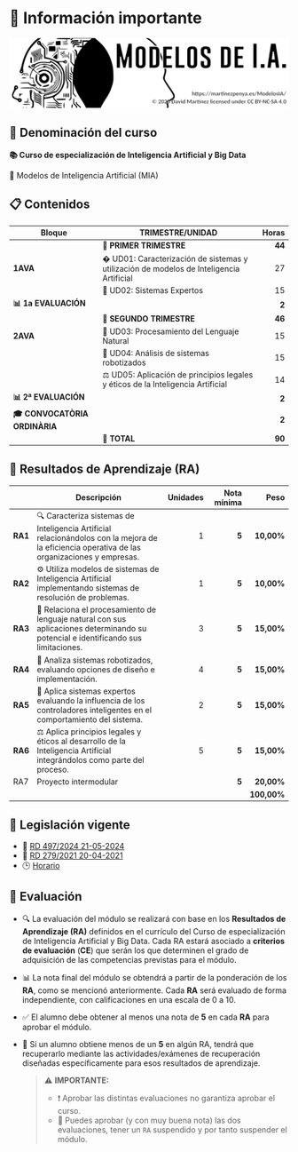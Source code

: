 # 🚀 Información importante

![](assets/portada.png)

## 📛 Denominación del curso

**📚 Curso de especialización de Inteligencia Artificial y Big Data**

🤖 Modelos de Inteligencia Artificial (MIA)

## 📋 Contenidos

| **Bloque**                 | TRIMESTRE/UNIDAD                                             | **Horas** |
| -------------------------- | ------------------------------------------------------------ | --------: |
|                            | **📅 PRIMER TRIMESTRE**                                      | **44**    |
| **1AVA**                   | � UD01: Caracterización de sistemas y utilización de modelos de Inteligencia Artificial | 27        |
|                            | 🧠 UD02: Sistemas Expertos                                   | 15        |
| **📊 1a EVALUACIÓN**       |                                                              | **2**     |
|                            | **📅 SEGUNDO TRIMESTRE**                                     | **46**    |
| **2AVA**                   | 💬 UD03: Procesamiento del Lenguaje Natural                  | 15        |
|                            | 🤖 UD04: Análisis de sistemas robotizados                    | 15        |
|                            | ⚖️ UD05: Aplicación de principios legales y éticos de la Inteligencia Artificial | 14        |
| **📊 2ª EVALUACIÓN**       |                                                              | **2**     |
| **🎓 CONVOCATÒRIA ORDINÀRIA** |                                                              | **2**     |
|                            | **🧮 TOTAL**                                                 | **90**    |

## 🎯 Resultados de Aprendizaje (RA)

|         | **Descripción**                                              | **Unidades** | **Nota mínima** |    **Peso** |
| ------- | ------------------------------------------------------------ | -----------: | --------------: | ----------: |
| **RA1** | 🔍 Caracteriza sistemas de Inteligencia Artificial relacionándolos con la mejora de la eficiencia operativa de las organizaciones y empresas. |            1 |           **5** |  **10,00%** |
| **RA2** | ⚙️ Utiliza modelos de sistemas de Inteligencia Artificial implementando sistemas de resolución de problemas. |            1 |           **5** |  **10,00%** |
| **RA3** | 💬 Relaciona el procesamiento de lenguaje natural con sus aplicaciones determinando su potencial e identificando sus limitaciones. |            3 |           **5** |  **15,00%** |
| **RA4** | 🤖 Analiza sistemas robotizados, evaluando opciones de diseño e implementación. |            4 |           **5** |  **15,00%** |
| **RA5** | 🧠 Aplica sistemas expertos evaluando la influencia de los controladores inteligentes en el comportamiento del sistema. |            2 |           **5** |  **15,00%** |
| **RA6** | ⚖️ Aplica principios legales y éticos al desarrollo de la Inteligencia Artificial integrándolos como parte del proceso. |            5 |           **5** |  **15,00%** |
| RA7     | Proyecto intermodular                                        |              |           **5** |  **20,00%** |
|         |                                                              |              |                 | **100,00%** |

## 📜 Legislación vigente

- 📄 [RD 497/2024 21-05-2024](https://www.boe.es/diario_boe/txt.php?id=BOE-A-2024-10682)
- 📄 [RD 279/2021 20-04-2021](https://www.boe.es/diario_boe/txt.php?id=BOE-A-2021-7686)
- 🕒 [Horario](https://ceice.gva.es/va/web/formacion-profesional/publicador-de-cursos-especialitzacio/-/asset_publisher/MRg14dkTb9DQ/content/inteligencia-artificial-y-big-data?_com_liferay_asset_publisher_web_portlet_AssetPublisherPortlet_INSTANCE_MRg14dkTb9DQ_assetEntryId=390408782&_com_liferay_asset_publisher_web_portlet_AssetPublisherPortlet_INSTANCE_MRg14dkTb9DQ_redirect=https%3A%2F%2Fceice.gva.es%2Fes%2Fweb%2Fformacion-profesional%2Fpublicador-de-cursos-especialitzacio%3Fp_p_id%3Dcom_liferay_asset_publisher_web_portlet_AssetPublisherPortlet_INSTANCE_MRg14dkTb9DQ%26p_p_lifecycle%3D0%26p_p_state%3Dnormal%26p_p_mode%3Dview%26_com_liferay_asset_publisher_web_portlet_AssetPublisherPortlet_INSTANCE_MRg14dkTb9DQ_cur%3D0%26p_r_p_resetCur%3Dfalse%26_com_liferay_asset_publisher_web_portlet_AssetPublisherPortlet_INSTANCE_MRg14dkTb9DQ_assetEntryId%3D390408782)

## 📝 Evaluación

- 🔍 La evaluación del módulo se realizará con base en los **Resultados de Aprendizaje (RA)** definidos en el currículo del Curso de especialización de Inteligencia Artificial y Big Data. Cada RA estará asociado a **criterios de evaluación** (**CE**) que serán los que determinen el grado de adquisición de las competencias previstas para el módulo.

- 📊 La nota final del módulo se obtendrá a partir de la ponderación de los **RA**, como se mencionó anteriormente. Cada **RA** será evaluado de forma independiente, con calificaciones en una escala de 0 a 10.

- ✅ El alumno debe obtener al menos una nota de **5** en cada **RA** para aprobar el módulo.

- 🔄 Si un alumno obtiene menos de un **5** en algún RA, tendrá que recuperarlo mediante las actividades/exámenes de recuperación diseñadas específicamente para esos resultados de aprendizaje.

  > ⚠️ **IMPORTANTE:**
  >
  > - ❗ Aprobar las distintas evaluaciones no garantiza aprobar el curso.
  > - 📌 Puedes aprobar (y con muy buena nota) las dos evaluaciones, tener un `RA` suspendido y por tanto suspender el módulo.